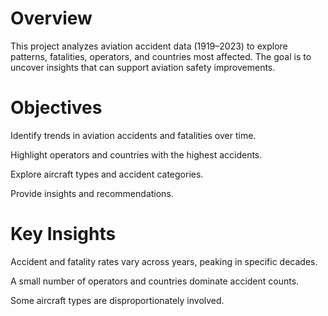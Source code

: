 # Overview

This project analyzes aviation accident data (1919–2023) to explore patterns, fatalities, operators, and countries most affected. The goal is to uncover insights that can support aviation safety improvements.

# Objectives

Identify trends in aviation accidents and fatalities over time.

Highlight operators and countries with the highest accidents.

Explore aircraft types and accident categories.

Provide insights and recommendations.

# Key Insights

Accident and fatality rates vary across years, peaking in specific decades.

A small number of operators and countries dominate accident counts.

Some aircraft types are disproportionately involved.
